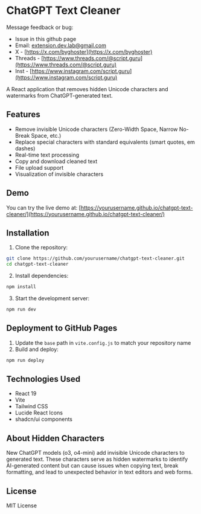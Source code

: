 # ChatGPT Text Cleaner
Message feedback or bug:
- Issue in this github page
- Email: [extension.dev.lab@gmail.com](mailto:extension.dev.lab@gmail.com)
- X - [https://x.com/byghoster](https://x.com/byghoster)
- Threads - [https://www.threads.com/@script.guru](https://www.threads.com/@script.guru)
- Inst - [https://www.instagram.com/script.guru](https://www.instagram.com/script.guru)

A React application that removes hidden Unicode characters and watermarks from ChatGPT-generated text.

## Features

- Remove invisible Unicode characters (Zero-Width Space, Narrow No-Break Space, etc.)
- Replace special characters with standard equivalents (smart quotes, em dashes)
- Real-time text processing
- Copy and download cleaned text
- File upload support
- Visualization of invisible characters

## Demo

You can try the live demo at: [https://yourusername.github.io/chatgpt-text-cleaner/](https://yourusername.github.io/chatgpt-text-cleaner/)

## Installation

1. Clone the repository:
```bash
git clone https://github.com/yourusername/chatgpt-text-cleaner.git
cd chatgpt-text-cleaner
```

2. Install dependencies:
```bash
npm install
```

3. Start the development server:
```bash
npm run dev
```

## Deployment to GitHub Pages

1. Update the `base` path in `vite.config.js` to match your repository name
2. Build and deploy:
```bash
npm run deploy
```

## Technologies Used

- React 19
- Vite
- Tailwind CSS
- Lucide React Icons
- shadcn/ui components

## About Hidden Characters

New ChatGPT models (o3, o4-mini) add invisible Unicode characters to generated text. These characters serve as hidden watermarks to identify AI-generated content but can cause issues when copying text, break formatting, and lead to unexpected behavior in text editors and web forms.

## License

MIT License

